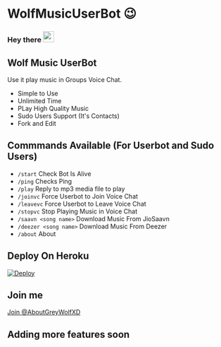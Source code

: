 # WolfMusicUserBot 😉

### Hey there <img src="https://media.giphy.com/media/hvRJCLFzcasrR4ia7z/giphy.gif" width="25px">

## Wolf Music UserBot
Use it play music in Groups Voice Chat.
- Simple to Use
- Unlimited Time
- PLay High Quality Music
- Sudo Users Support (It's Contacts)
- Fork and Edit 

## Commmands Available (For Userbot and Sudo Users)
- `/start` Check Bot Is Alive
- `/ping` Checks Ping
- `/play` Reply to mp3 media file to play
- `/joinvc` Force Userbot to Join Voice Chat
- `/leavevc` Force Userbot to Leave Voice Chat
- `/stopvc` Stop Playing Music in Voice Chat
- `/saavn <song name>` Download Music From JioSaavn
- `/deezer <song name>` Download Music From Deezer
- `/about` About

## Deploy On Heroku
[![Deploy](https://www.herokucdn.com/deploy/button.svg)](https://heroku.com/deploy?template=https://github.com/TheGreyWolfXD/WolfMusicUserBot)

## Join me
[Join @AboutGreyWolfXD](https://t.meAboutGreyWolfXD)


## Adding more features soon
